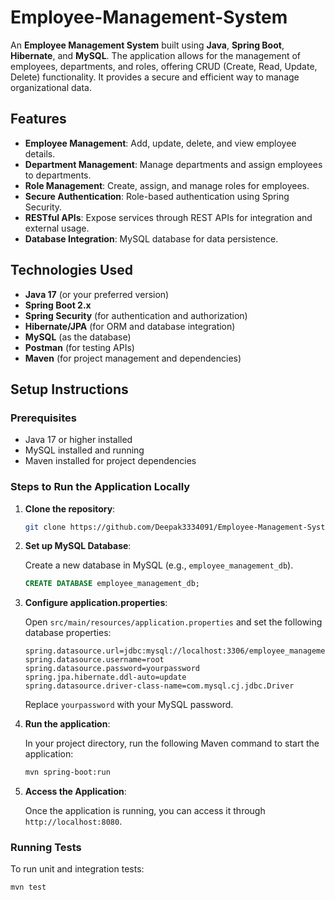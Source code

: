 # Employee-Management-System
An **Employee Management System** built using **Java**, **Spring Boot**, **Hibernate**, and **MySQL**. The application allows for the management of employees, departments, and roles, offering CRUD (Create, Read, Update, Delete) functionality. It provides a secure and efficient way to manage organizational data.

## Features

- **Employee Management**: Add, update, delete, and view employee details.
- **Department Management**: Manage departments and assign employees to departments.
- **Role Management**: Create, assign, and manage roles for employees.
- **Secure Authentication**: Role-based authentication using Spring Security.
- **RESTful APIs**: Expose services through REST APIs for integration and external usage.
- **Database Integration**: MySQL database for data persistence.

## Technologies Used

- **Java 17** (or your preferred version)
- **Spring Boot 2.x**
- **Spring Security** (for authentication and authorization)
- **Hibernate/JPA** (for ORM and database integration)
- **MySQL** (as the database)
- **Postman** (for testing APIs)
- **Maven** (for project management and dependencies)

## Setup Instructions

### Prerequisites

- Java 17 or higher installed
- MySQL installed and running
- Maven installed for project dependencies

### Steps to Run the Application Locally

1. **Clone the repository**:

    ```bash
    git clone https://github.com/Deepak3334091/Employee-Management-System.git
    ```

2. **Set up MySQL Database**:
   
    Create a new database in MySQL (e.g., `employee_management_db`).

    ```sql
    CREATE DATABASE employee_management_db;
    ```

3. **Configure application.properties**:

    Open `src/main/resources/application.properties` and set the following database properties:

    ```properties
    spring.datasource.url=jdbc:mysql://localhost:3306/employee_management_db
    spring.datasource.username=root
    spring.datasource.password=yourpassword
    spring.jpa.hibernate.ddl-auto=update
    spring.datasource.driver-class-name=com.mysql.cj.jdbc.Driver
    ```

    Replace `yourpassword` with your MySQL password.

4. **Run the application**:

    In your project directory, run the following Maven command to start the application:

    ```bash
    mvn spring-boot:run
    ```

5. **Access the Application**:

    Once the application is running, you can access it through `http://localhost:8080`.

### Running Tests

To run unit and integration tests:

```bash
mvn test
